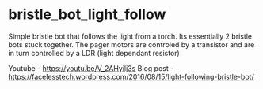 # bristle_bot_light_follow
Simple bristle bot that follows the light from a torch. Its essentially 2 bristle bots stuck together. The pager motors are controled by a transistor and are in turn controlled by a LDR (light dependant resistor)

Youtube - https://youtu.be/V_2AHyilj3s
Blog post - https://facelesstech.wordpress.com/2016/08/15/light-following-bristle-bot/
